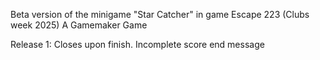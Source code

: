 Beta version of the minigame "Star Catcher" in game Escape 223 (Clubs week 2025)
A Gamemaker Game

Release 1: Closes upon finish. Incomplete score end message
